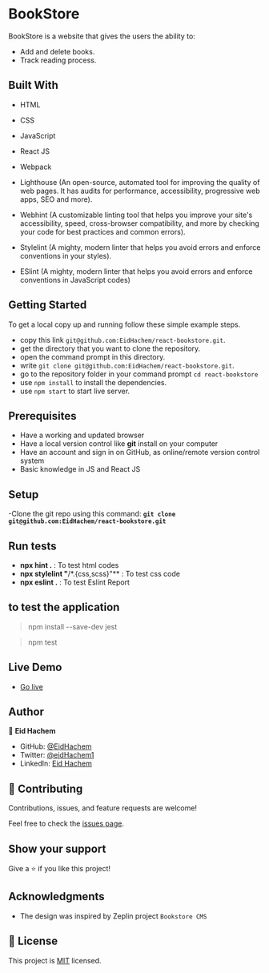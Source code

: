 # BookStore

BookStore is a website that gives the users the ability to:

- Add and delete books.
- Track reading process.

## Built With

- HTML

- CSS

- JavaScript

- React JS

- Webpack

- Lighthouse (An open-source, automated tool for improving the quality of web pages. It has audits for performance, accessibility, progressive web apps, SEO and more).

- Webhint (A customizable linting tool that helps you improve your site's accessibility, speed, cross-browser compatibility, and more by checking your code for best practices and common errors).

- Stylelint (A mighty, modern linter that helps you avoid errors and enforce conventions in your styles).

- ESlint (A mighty, modern linter that helps you avoid errors and enforce conventions in JavaScript codes)

## Getting Started

To get a local copy up and running follow these simple example steps.

- copy this link `git@github.com:EidHachem/react-bookstore.git`.
- get the directory that you want to clone the repository.
- open the command prompt in this directory.
- write `git clone git@github.com:EidHachem/react-bookstore.git`.
- go to the repository folder in your command prompt `cd react-bookstore`
- use `npm install` to install the dependencies.
- use `npm start` to start live server.

## Prerequisites

- Have a working and updated browser
- Have a local version control like **git** install on your computer
- Have an account and sign in on GitHub, as online/remote version control system
- Basic knowledge in JS and React JS

## Setup

-Clone the git repo using this command: **`git clone git@github.com:EidHachem/react-bookstore.git`**

## Run tests

- **npx hint .** : To test html codes
- **npx stylelint "**/\*.{css,scss}"\*\* : To test css code
- **npx eslint .** : To test Eslint Report

## to test the application

> npm install --save-dev jest

> npm test

## Live Demo

- [Go live](https://exquisite-meerkat-9e66b5.netlify.app/)

## Author

👤 **Eid Hachem**

- GitHub: [@EidHachem](https://github.com/EidHachem)
- Twitter: [@eidHachem1](https://twitter.com/@eidHachem1)
- LinkedIn: [Eid Hachem](https://www.linkedin.com/in/eid-hachem/)

## 🤝 Contributing

Contributions, issues, and feature requests are welcome!

Feel free to check the [issues page](../../issues/).

## Show your support

Give a ⭐️ if you like this project!

## Acknowledgments

- The design was inspired by Zeplin project `Bookstore CMS`

## 📝 License

This project is [MIT](./MIT.md) licensed.
